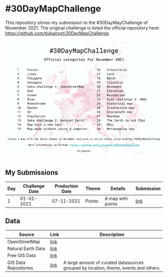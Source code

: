 # #30DayMapChallenge

This repository stores my submission to the #30DayMayChallenge of November 2021.
The original challenge is listed the official repository here: https://github.com/tjukanovt/30DayMapChallenge

![30DayMapChallenge](30dmpc_2021.png)

## My Submissions
| Day | Challenge Date | Production Date | Theme | Details | Submission |
| --- | --- | --- | --- | --- | --- |
| 1 | 01-01-2021 | 07-11-2021 | Points | A map with points | [link]() |


## Data
| Source | Link | Description |
| --- | --- | --- |
| OpenStreetMap | [link](https://www.openstreetmap.org/#map=12/1.3649/103.8229) | |
| Natural Earth Data | [link](https://www.naturalearthdata.com) | |
| Free GIS Data | [link](https://freegisdata.rtwilson.com) | |
| GIS Data Repositories | [link](https://docs.google.com/spreadsheets/d/1utQRlrX3lJniBjWE3rNjLZeTRsbjH-zdjxNmXhhvO9Q/edit#gid=50) | A large amount of curated datasources grouped by location, theme, events and others.|

